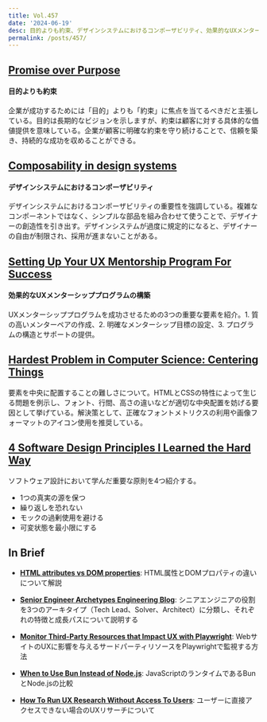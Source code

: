 ```yaml
---
title: Vol.457
date: '2024-06-19'
desc: 目的よりも約束、デザインシステムにおけるコンポーザビリティ、効果的なUXメンターシッププログラムの構築、ほか計10リンク
permalink: /posts/457/
---
```



## [Promise over Purpose](https://rogermartin.medium.com/promise-over-purpose-7af65501f686)
#### 目的よりも約束

企業が成功するためには「目的」よりも「約束」に焦点を当てるべきだと主張している。目的は長期的なビジョンを示しますが、約束は顧客に対する具体的な価値提供を意味している。企業が顧客に明確な約束を守り続けることで、信頼を築き、持続的な成功を収めることができる。


## [Composability in design systems](https://adactio.com/journal/21084)
#### デザインシステムにおけるコンポーザビリティ

デザインシステムにおけるコンポーザビリティの重要性を強調している。複雑なコンポーネントではなく、シンプルな部品を組み合わせて使うことで、デザイナーの創造性を引き出す。デザインシステムが過度に規定的になると、デザイナーの自由が制限され、採用が進まないことがある。

## [Setting Up Your UX Mentorship Program For Success](https://indeed.design/article/setting-up-your-ux-mentorship-program-for-success/)
#### 効果的なUXメンターシッププログラムの構築

UXメンターシッププログラムを成功させるための3つの重要な要素を紹介。1. 質の高いメンターペアの作成、2. 明確なメンターシップ目標の設定、3. プログラムの構造とサポートの提供。


## [Hardest Problem in Computer Science: Centering Things](https://tonsky.me/blog/centering)

要素を中央に配置することの難しさについて。HTMLとCSSの特性によって生じる問題を例示し、フォント、行間、高さの違いなどが適切な中央配置を妨げる要因として挙げている。解決策として、正確なフォントメトリクスの利用や画像フォーマットのアイコン使用を推奨している。


## [4 Software Design Principles I Learned the Hard Way](https://read.engineerscodex.com/p/4-software-design-principles-i-learned?publication_id=1748074&r=18y4a0)

ソフトウェア設計において学んだ重要な原則を4つ紹介する。
- 1つの真実の源を保つ
- 繰り返しを恐れない
- モックの過剰使用を避ける
- 可変状態を最小限にする

## In Brief

- **[HTML attributes vs DOM properties](https://jakearchibald.com/2024/attributes-vs-properties/)**: HTML属性とDOMプロパティの違いについて解説

- **[Senior Engineer Archetypes  Engineering Blog](https://eng.wealthfront.com/2024/05/02/senior-engineer-archetypes/)**: シニアエンジニアの役割を3つのアーキタイプ（Tech Lead、Solver、Architect）に分類し、それぞれの特徴と成長パスについて説明する

- **[Monitor Third-Party Resources that Impact UX with Playwright](https://www.checklyhq.com/blog/how-playwright-can-monitor-third-party-resources/)**: WebサイトのUXに影響を与えるサードパーティリソースをPlaywrightで監視する方法

- **[When to Use Bun Instead of Node.js](https://blog.appsignal.com/2024/05/01/when-to-use-bun-instead-of-nodejs.html)**: JavaScriptのランタイムであるBunとNode.jsの比較

- **[How To Run UX Research Without Access To Users](https://www.smashingmagazine.com/2024/05/how-run-ux-research-without-access-users/)**: ユーザーに直接アクセスできない場合のUXリサーチについて
